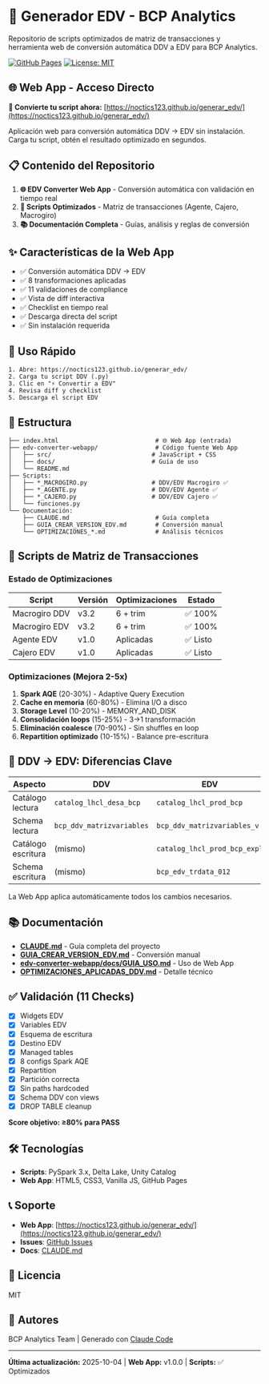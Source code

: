 # 🚀 Generador EDV - BCP Analytics

Repositorio de scripts optimizados de matriz de transacciones y herramienta web de conversión automática DDV a EDV para BCP Analytics.

[![GitHub Pages](https://img.shields.io/badge/GitHub%20Pages-Online-brightgreen)](https://noctics123.github.io/generar_edv/)
[![License: MIT](https://img.shields.io/badge/License-MIT-yellow.svg)](https://opensource.org/licenses/MIT)

## 🌐 Web App - Acceso Directo

**🔗 Convierte tu script ahora:** [https://noctics123.github.io/generar_edv/](https://noctics123.github.io/generar_edv/)

Aplicación web para conversión automática DDV → EDV sin instalación. Carga tu script, obtén el resultado optimizado en segundos.

## 📋 Contenido del Repositorio

1. **🌐 EDV Converter Web App** - Conversión automática con validación en tiempo real
2. **📜 Scripts Optimizados** - Matriz de transacciones (Agente, Cajero, Macrogiro)
3. **📚 Documentación Completa** - Guías, análisis y reglas de conversión

## ✨ Características de la Web App

- ✅ Conversión automática DDV → EDV
- ✅ 8 transformaciones aplicadas
- ✅ 11 validaciones de compliance
- ✅ Vista de diff interactiva
- ✅ Checklist en tiempo real
- ✅ Descarga directa del script
- ✅ Sin instalación requerida

## 🚀 Uso Rápido

```
1. Abre: https://noctics123.github.io/generar_edv/
2. Carga tu script DDV (.py)
3. Clic en "⚡ Convertir a EDV"
4. Revisa diff y checklist
5. Descarga el script EDV
```

## 📁 Estructura

```
├── index.html                           # 🌐 Web App (entrada)
├── edv-converter-webapp/                # Código fuente Web App
│   ├── src/                            # JavaScript + CSS
│   ├── docs/                           # Guía de uso
│   └── README.md
├── Scripts:
│   ├── *_MACROGIRO.py                  # DDV/EDV Macrogiro ✅
│   ├── *_AGENTE.py                     # DDV/EDV Agente ✅
│   ├── *_CAJERO.py                     # DDV/EDV Cajero ✅
│   └── funciones.py
└── Documentación:
    ├── CLAUDE.md                        # Guía completa
    ├── GUIA_CREAR_VERSION_EDV.md        # Conversión manual
    └── OPTIMIZACIONES_*.md              # Análisis técnicos
```

## 🎯 Scripts de Matriz de Transacciones

### Estado de Optimizaciones

| Script | Versión | Optimizaciones | Estado |
|--------|---------|----------------|--------|
| Macrogiro DDV | v3.2 | 6 + trim | ✅ 100% |
| Macrogiro EDV | v3.2 | 6 + trim | ✅ 100% |
| Agente EDV | v1.0 | Aplicadas | ✅ Listo |
| Cajero EDV | v1.0 | Aplicadas | ✅ Listo |

### Optimizaciones (Mejora 2-5x)

1. **Spark AQE** (20-30%) - Adaptive Query Execution
2. **Cache en memoria** (60-80%) - Elimina I/O a disco
3. **Storage Level** (10-20%) - MEMORY_AND_DISK
4. **Consolidación loops** (15-25%) - 3→1 transformación
5. **Eliminación coalesce** (70-90%) - Sin shuffles en loop
6. **Repartition optimizado** (10-15%) - Balance pre-escritura

## 🔄 DDV → EDV: Diferencias Clave

| Aspecto | DDV | EDV |
|---------|-----|-----|
| Catálogo lectura | `catalog_lhcl_desa_bcp` | `catalog_lhcl_prod_bcp` |
| Schema lectura | `bcp_ddv_matrizvariables` | `bcp_ddv_matrizvariables_v` |
| Catálogo escritura | (mismo) | `catalog_lhcl_prod_bcp_expl` |
| Schema escritura | (mismo) | `bcp_edv_trdata_012` |

La Web App aplica automáticamente todos los cambios necesarios.

## 📚 Documentación

- **[CLAUDE.md](CLAUDE.md)** - Guía completa del proyecto
- **[GUIA_CREAR_VERSION_EDV.md](GUIA_CREAR_VERSION_EDV.md)** - Conversión manual
- **[edv-converter-webapp/docs/GUIA_USO.md](edv-converter-webapp/docs/GUIA_USO.md)** - Uso de Web App
- **[OPTIMIZACIONES_APLICADAS_DDV.md](OPTIMIZACIONES_APLICADAS_DDV.md)** - Detalle técnico

## ✅ Validación (11 Checks)

- [x] Widgets EDV
- [x] Variables EDV
- [x] Esquema de escritura
- [x] Destino EDV
- [x] Managed tables
- [x] 8 configs Spark AQE
- [x] Repartition
- [x] Partición correcta
- [x] Sin paths hardcoded
- [x] Schema DDV con views
- [x] DROP TABLE cleanup

**Score objetivo: ≥80% para PASS**

## 🛠️ Tecnologías

- **Scripts**: PySpark 3.x, Delta Lake, Unity Catalog
- **Web App**: HTML5, CSS3, Vanilla JS, GitHub Pages

## 📞 Soporte

- **Web App**: [https://noctics123.github.io/generar_edv/](https://noctics123.github.io/generar_edv/)
- **Issues**: [GitHub Issues](https://github.com/noctics123/generar_edv/issues)
- **Docs**: [CLAUDE.md](CLAUDE.md)

## 📄 Licencia

MIT

## 👥 Autores

BCP Analytics Team | Generado con [Claude Code](https://claude.com/claude-code)

---

**Última actualización:** 2025-10-04 | **Web App:** v1.0.0 | **Scripts:** ✅ Optimizados